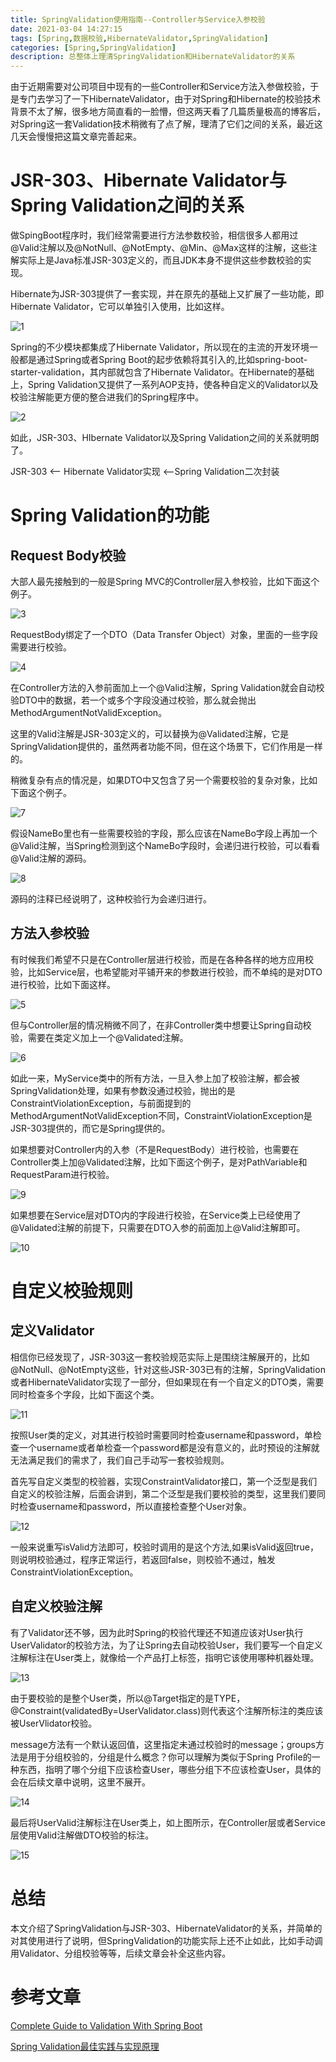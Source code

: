 ```yaml
---
title: SpringValidation使用指南--Controller与Service入参校验
date: 2021-03-04 14:27:15
tags: [Spring,数据校验,HibernateValidator,SpringValidation]
categories: [Spring,SpringValidation]
description: 总整体上理清SpringValidation和HibernateValidator的关系
---
```

由于近期需要对公司项目中现有的一些Controller和Service方法入参做校验，于是专门去学习了一下HibernateValidator，由于对Spring和Hibernate的校验技术背景不太了解，很多地方简直看的一脸懵，但这两天看了几篇质量极高的博客后，对Spring这一套Validation技术稍微有了点了解，理清了它们之间的关系，最近这几天会慢慢把这篇文章完善起来。

# JSR-303、Hibernate Validator与Spring Validation之间的关系

做SpingBoot程序时，我们经常需要进行方法参数校验，相信很多人都用过@Valid注解以及@NotNull、@NotEmpty、@Min、@Max这样的注解，这些注解实际上是Java标准JSR-303定义的，而且JDK本身不提供这些参数校验的实现。

Hibernate为JSR-303提供了一套实现，并在原先的基础上又扩展了一些功能，即Hibernate Validator，它可以单独引入使用，比如这样。

![1](1.png)

Spring的不少模块都集成了Hibernate Validator，所以现在的主流的开发环境一般都是通过Spring或者Spring Boot的起步依赖将其引入的,比如spring-boot-starter-validation，其内部就包含了Hibernate Validator。在Hibernate的基础上，Spring Validation又提供了一系列AOP支持，使各种自定义的Validator以及校验注解能更方便的整合进我们的Spring程序中。

![2](2.png)

如此，JSR-303、HIbernate Validator以及Spring Validation之间的关系就明朗了。

JSR-303 <-- Hibernate Validator实现 <--Spring Validation二次封装

# Spring Validation的功能

## Request Body校验

大部人最先接触到的一般是Spring MVC的Controller层入参校验，比如下面这个例子。

![3](3.png)

RequestBody绑定了一个DTO（Data Transfer Object）对象，里面的一些字段需要进行校验。

![4](4.png)

在Controller方法的入参前面加上一个@Valid注解，Spring Validation就会自动校验DTO中的数据，若一个或多个字段没通过校验，那么就会抛出MethodArgumentNotValidException。

这里的Valid注解是JSR-303定义的，可以替换为@Validated注解，它是SpringValidation提供的，虽然两者功能不同，但在这个场景下，它们作用是一样的。

稍微复杂有点的情况是，如果DTO中又包含了另一个需要校验的复杂对象，比如下面这个例子。

![7](7.png)

假设NameBo里也有一些需要校验的字段，那么应该在NameBo字段上再加一个@Valid注解，当Spring检测到这个NameBo字段时，会递归进行校验，可以看看@Valid注解的源码。

![8](8.png)

源码的注释已经说明了，这种校验行为会递归进行。

## 方法入参校验

有时候我们希望不只是在Controller层进行校验，而是在各种各样的地方应用校验，比如Service层，也希望能对平铺开来的参数进行校验，而不单纯的是对DTO进行校验，比如下面这样。

![5](5.png)

但与Controller层的情况稍微不同了，在非Controller类中想要让Spring自动校验，需要在类定义加上一个@Validated注解。

![6](6.png)

如此一来，MyService类中的所有方法，一旦入参上加了校验注解，都会被SpringValidation处理，如果有参数没通过校验，抛出的是ConstraintViolationException，与前面提到的MethodArgumentNotValidException不同，ConstraintViolationException是JSR-303提供的，而它是Spring提供的。

如果想要对Controller内的入参（不是RequestBody）进行校验，也需要在Controller类上加@Validated注解，比如下面这个例子，是对PathVariable和RequestParam进行校验。

![9](9.png)

如果想要在Service层对DTO内的字段进行校验，在Service类上已经使用了@Validated注解的前提下，只需要在DTO入参的前面加上@Valid注解即可。

![10](10.png)

# 自定义校验规则

## 定义Validator

相信你已经发现了，JSR-303这一套校验规范实际上是围绕注解展开的，比如@NotNull、@NotEmpty这些，针对这些JSR-303已有的注解，SpringValidation或者HibernateValidator实现了一部分，但如果现在有一个自定义的DTO类，需要同时检查多个字段，比如下面这个类。

![11](11.png)

按照User类的定义，对其进行校验时需要同时检查username和password，单检查一个username或者单检查一个password都是没有意义的，此时预设的注解就无法满足我们的需求了，我们自己手动写一套校验规则。

首先写自定义类型的校验器，实现ConstraintValidator接口，第一个泛型是我们自定义的校验注解，后面会讲到，第二个泛型是我们要校验的类型，这里我们要同时检查username和password，所以直接检查整个User对象。

![12](12.png)

一般来说重写isValid方法即可，校验时调用的是这个方法,如果isValid返回true，则说明校验通过，程序正常运行，若返回false，则校验不通过，触发ConstraintViolationException。

## 自定义校验注解

有了Validator还不够，因为此时Spring的校验代理还不知道应该对User执行UserValidator的校验方法，为了让Spring去自动校验User，我们要写一个自定义注解标注在User类上，就像给一个产品打上标签，指明它该使用哪种机器处理。

![13](13.png)

由于要校验的是整个User类，所以@Target指定的是TYPE，@Constraint(validatedBy=UserValidator.class)则代表这个注解所标注的类应该被UserVlidator校验。

message方法有一个默认返回值，这里指定未通过校验时的message；groups方法是用于分组校验的，分组是什么概念？你可以理解为类似于Spring Profile的一种东西，指明了哪个分组下应该检查User，哪些分组下不应该检查User，具体的会在后续文章中说明，这里不展开。

![14](14.png)

最后将UserValid注解标注在User类上，如上图所示，在Controller层或者Service层使用Valid注解做DTO校验的标注。

![15](15.png)

# 总结

本文介绍了SpringValidation与JSR-303、HibernateValidator的关系，并简单的对其使用进行了说明，但SpringValidation的功能实际上还不止如此，比如手动调用Validator、分组校验等等，后续文章会补全这些内容。

# 参考文章

[Complete Guide to Validation With Spring Boot](https://reflectoring.io/bean-validation-with-spring-boot/)

[Spring Validation最佳实践与实现原理](https://zhuanlan.zhihu.com/p/205151764)